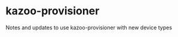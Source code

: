 kazoo-provisioner
=================

Notes and updates to use kazoo-provisioner with new device types
